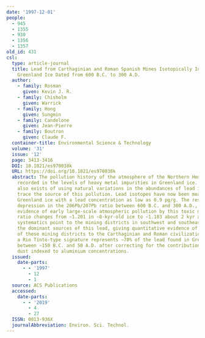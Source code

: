 ```yaml
---
date: '1997-12-01'
people:
  - 945
  - 1355
  - 930
  - 1356
  - 1357
old_id: 431
csl:
  type: article-journal
  title: Lead from Carthaginian and Roman Spanish Mines Isotopically Identified in
    Greenland Ice Dated from 600 B.C. to 300 A.D.
  author:
    - family: Rosman
      given: Kevin J. R.
    - family: Chisholm
      given: Warrick
    - family: Hong
      given: Sungmin
    - family: Candelone
      given: Jean-Pierre
    - family: Boutron
      given: Claude F.
  container-title: Environmental Science & Technology
  volume: '31'
  issue: '12'
  page: 3413-3416
  DOI: 10.1021/es970038k
  URL: https://doi.org/10.1021/es970038k
  abstract: The pollution history of the atmosphere of the Northern Hemisphere is
    recorded in the levels of heavy metal impurities in Greenland ice. The possibility
    also exists of using natural variations in the abundances of lead isotopes to
    trace the source of this pollution. Lead isotopes have now been measured in ancient
    Greenland ice with a lead concentration as low as 0.9 pg/g. The results show a
    depression in the 206Pb/207Pb ratio between 600 B.C. and 300 A.D., giving unequivocal
    evidence of early large-scale atmospheric pollution by this toxic metal. This
    ratio changes from ∼1.201 in ∼8-kyr-old ice to ∼1.183 about 2 kyr ago. Isotopic
    systematics point to the mining districts in southwest and southeast Spain as
    the dominant sources of this lead, giving quantitative evidence of the importance
    of these mining districts to the Carthaginian and Roman civilizations. Lead with
    a Rio Tinto-type signature represents ∼70% of the lead found in Greenland ice
    between ∼150 B.C. and 50 A.D. after correcting for the contribution from rock
    dust indexed to aluminium concentrations.
  issued:
    date-parts:
      - - '1997'
        - 12
        - 1
  source: ACS Publications
  accessed:
    date-parts:
      - - '2019'
        - 4
        - 27
  ISSN: 0013-936X
  journalAbbreviation: Environ. Sci. Technol.
---
```

